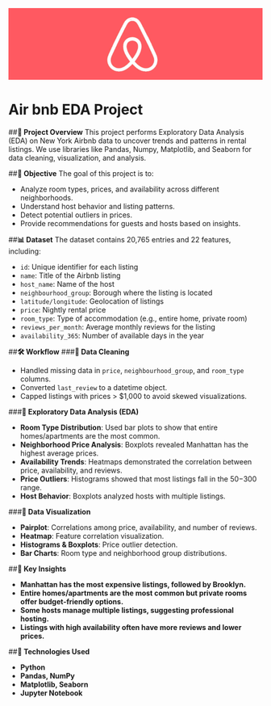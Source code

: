![Description](https://github.com/Chetu6474/Air_bnb_EDA_Project/blob/main/Airbnb.png)
# **Air bnb EDA Project**

##**📖 Project Overview**
This project performs Exploratory Data Analysis (EDA) on New York Airbnb data to uncover trends and patterns in rental listings. We use libraries like Pandas, Numpy, Matplotlib, and Seaborn for data cleaning, visualization, and analysis.

##**📌 Objective**
The goal of this project is to:
- Analyze room types, prices, and availability across different neighborhoods.
- Understand host behavior and listing patterns.
- Detect potential outliers in prices.
- Provide recommendations for guests and hosts based on insights.

##**📊 Dataset**
The dataset contains 20,765 entries and 22 features, including:
- `id`: Unique identifier for each listing
- `name`: Title of the Airbnb listing
- `host_name`: Name of the host
- `neighbourhood_group`: Borough where the listing is located
- `latitude/longitude`: Geolocation of listings
- `price`: Nightly rental price
- `room_type`: Type of accommodation (e.g., entire home, private room)
- `reviews_per_month`: Average monthly reviews for the listing
- `availability_365`: Number of available days in the year

##**🛠 Workflow**
###**📜 Data Cleaning**
- Handled missing data in `price`, `neighbourhood_group`, and `room_type` columns.
- Converted `last_review` to a datetime object.
- Capped listings with prices > $1,000 to avoid skewed visualizations.

###**📜 Exploratory Data Analysis (EDA)**
- **Room Type Distribution**: Used bar plots to show that entire homes/apartments are the most common.
- **Neighborhood Price Analysis**: Boxplots revealed Manhattan has the highest average prices.
- **Availability Trends**: Heatmaps demonstrated the correlation between price, availability, and reviews.
- **Price Outliers**: Histograms showed that most listings fall in the $50-$300 range.
- **Host Behavior**: Boxplots analyzed hosts with multiple listings.

###**📜 Data Visualization**
- **Pairplot**: Correlations among price, availability, and number of reviews.
- **Heatmap**: Feature correlation visualization.
- **Histograms & Boxplots**: Price outlier detection.
- **Bar Charts**: Room type and neighborhood group distributions.

##**🎯 Key Insights**
- **Manhattan has the most expensive listings, followed by Brooklyn.**
- **Entire homes/apartments are the most common but private rooms offer budget-friendly options.**
- **Some hosts manage multiple listings, suggesting professional hosting.**
- **Listings with high availability often have more reviews and lower prices.**

##**🐍 Technologies Used**
- **Python**
- **Pandas, NumPy**
- **Matplotlib, Seaborn**
- **Jupyter Notebook**
